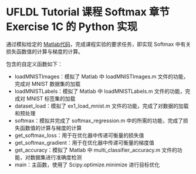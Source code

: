 # UFLDL Tutorial 课程 Softmax 章节 Exercise 1C 的 Python 实现

通过模拟给定的 [Matlab代码](https://github.com/amaas/stanford_dl_ex/tree/master/ex1)，完成课程实验的要求任务，即实现 Softmax 中有关损失函数值的计算与梯度的计算。

包含的自定义函数如下：

 - loadMNISTImages：模拟了 Matlab 中 loadMNISTImages.m 文件的功能，完成对 MNIST 数据集的加载
 - loadMNISTLabels：模拟了 Matlab 中 loadMNISTLabels.m 文件的功能，完成对 MNIST 标签集的加载
 - dataset_load：模拟了 ex1_load_mnist.m 文件的功能，完成了对数据的加载和预处理
 - softmax：模拟并完成了 softmax_regression.m 中的所需的功能，完成了损失函数值的计算与梯度的计算
 - get_softmax_loss：用于在优化器中传递可衡量的损失值
 - get_softmax_gradient：用于在优化器中传递可衡量的梯度值
 - get_accuracy：模拟了 Matlab 中 multi_classifier_accuracy.m 文件的功能，对数据集进行准确度检测
 - main：主函数，使用了 Scipy.optimize.minimize 进行目标优化